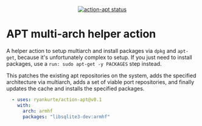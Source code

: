 <p align="center">
  <a href="https://github.com/ryankurte/action-apt/actions"><img alt="action-apt status" src="https://github.com/ryankurte/action-apt/workflows/build-test/badge.svg"></a>
</p>

# APT multi-arch helper action

A helper action to setup multiarch and install packages via `dpkg` and `apt-get`, because it's unfortunately complex to setup.
If you just need to install packages, use a `run: sudo apt-get -y PACKAGES` step instead.

This patches the existing apt repositories on the system, adds the specified architecture via multiarch, adds a set of viable port repositories, and finally updates the cache and installs the specified packages.


```yaml
  - uses: ryankurte/action-apt@v0.1
    with:
      arch: armhf
      packages: "libsqlite3-dev:armhf"
```
